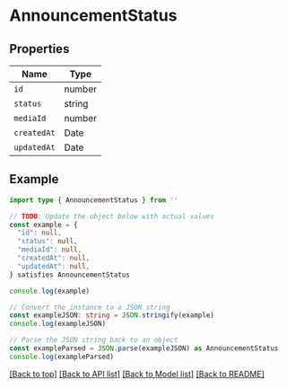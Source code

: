 
# AnnouncementStatus


## Properties

Name | Type
------------ | -------------
`id` | number
`status` | string
`mediaId` | number
`createdAt` | Date
`updatedAt` | Date

## Example

```typescript
import type { AnnouncementStatus } from ''

// TODO: Update the object below with actual values
const example = {
  "id": null,
  "status": null,
  "mediaId": null,
  "createdAt": null,
  "updatedAt": null,
} satisfies AnnouncementStatus

console.log(example)

// Convert the instance to a JSON string
const exampleJSON: string = JSON.stringify(example)
console.log(exampleJSON)

// Parse the JSON string back to an object
const exampleParsed = JSON.parse(exampleJSON) as AnnouncementStatus
console.log(exampleParsed)
```

[[Back to top]](#) [[Back to API list]](../README.md#api-endpoints) [[Back to Model list]](../README.md#models) [[Back to README]](../README.md)


